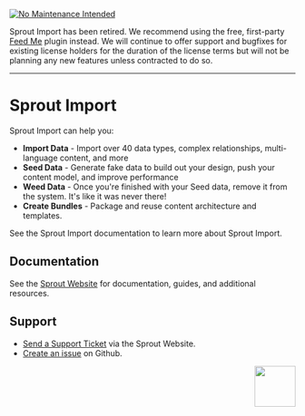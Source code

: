 [![No Maintenance Intended](http://unmaintained.tech/badge.svg)](http://unmaintained.tech/)

Sprout Import has been retired. We recommend using the free, first-party [Feed Me](https://plugins.craftcms.com/feed-me) plugin instead. We will continue to offer support and bugfixes for existing license holders for the duration of the license terms but will not be planning any new features unless contracted to do so.

----

# Sprout Import

Sprout Import can help you:

- **Import Data** - Import over 40 data types, complex relationships, multi-language content, and more
- **Seed Data** - Generate fake data to build out your design, push your content model, and improve performance
- **Weed Data** - Once you're finished with your Seed data, remove it from the system. It's like it was never there!
- **Create Bundles** - Package and reuse content architecture and templates.

See the Sprout Import documentation to learn more about Sprout Import.

## Documentation

See the [Sprout Website](https://sprout.barrelstrengthdesign.com/craft-plugins/import/docs) for documentation, guides, and additional resources. 

## Support

- [Send a Support Ticket](https://sprout.barrelstrengthdesign.com/craft-plugins/request/support) via the Sprout Website.
- [Create an issue](https://github.com/barrelstrength/craft-sprout-import/issues) on Github.

<a href="https://sprout.barrelstrengthdesign.com" target="_blank">
  <img src="https://s3.amazonaws.com/sprout.barrelstrengthdesign.com-assets/content/plugins/sprout-icon.svg" width="72" align="right">
</a>
